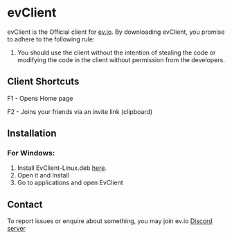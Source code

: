 # evClient
evClient is the Official client for [ev.io](https://ev.io). By downloading evClient, you promise to adhere to the following rule:

1. You should use the client without the intention of stealing the code or modifying the code in the client without permission from the developers.

## Client Shortcuts

F1 - Opens Home page

F2 - Joins your friends via an invite link (clipboard)

## Installation

### For Windows:
1. Install EvClient-Linux.deb [here](https://github.com/PoweredByWard/EvLinux/releases/latest/download/EvClient-Linux.deb).
2. Open it and Install
3. Go to applications and open EvClient

## Contact

To report issues or enquire about something, you may join ev.io [Discord server](https://discord.com/invite/PsqyKjDKBZ)

